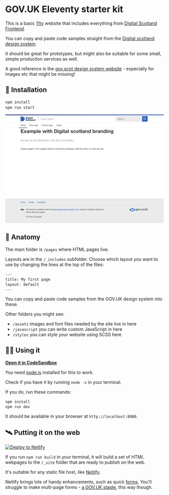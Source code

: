 # GOV.UK Eleventy starter kit

This is a basic [11ty](https://www.11ty.dev/) website that includes everything from [Digital Scotland Frontend](https://designsystem.gov.scot/).

You can copy and paste code samples straight from the [Digital scotland design system](https://designsystem.gov.scot/).

It should be great for prototypes, but might also be suitable for some small, simple production services as well.

A good reference is the [gov.scot design system website](https://github.com/scottishgovernment/designsystem.gov.scot) - especially for images etc that might be missing!

## 🤺 Installation

```sh
npm install
npm run start
```

![](screenshot.png)

## 🧠 Anatomy

The main folder is `/pages` where HTML pages live.

Layouts are in the `/_includes` subfolder. Choose which layout you want to use by changing the lines at the top of the files:

```
---
title: My first page
layout: default
---
```

You can copy and paste code samples from the GOV.UK design system into these.

Other folders you might see:

- `/assets` images and font files needed by the site live in here
- `/javascript` you can write custom JavaScript in here
- `/styles` you can style your website using SCSS here

## 👩‍💻 Using it

**[Open it in CodeSandbox](https://githubbox.com/wearefuturegov/gov-uk-eleventy-kit)**

You need [node.js](https://nodejs.org/en/download/) installed for this to work.

Check if you have it by running `node -v` in your terminal.

If you do, run these commands:

```
npm install
npm run dev
```

It should be available in your browser at `http://localhost:8080`.

## 🛰 Putting it on the web

[![Deploy to Netlify](https://www.netlify.com/img/deploy/button.svg)](https://app.netlify.com/start/deploy?repository=github.com/wearefuturegov/gov-uk-eleventy-kit)

If you run `npm run build` in your terminal, it will build a set of HTML webpages to the `/_site` folder that are ready to publish on the web.

It's suitable for any static file host, like [Netlify](https://www.netlify.com/).

Netlify brings lots of handy enhancements, such as quick [forms](https://docs.netlify.com/forms/setup/). You'll struggle to make multi-page forms - [a GOV.UK staple](https://designnotes.blog.gov.uk/2015/07/03/one-thing-per-page/), this way though.

